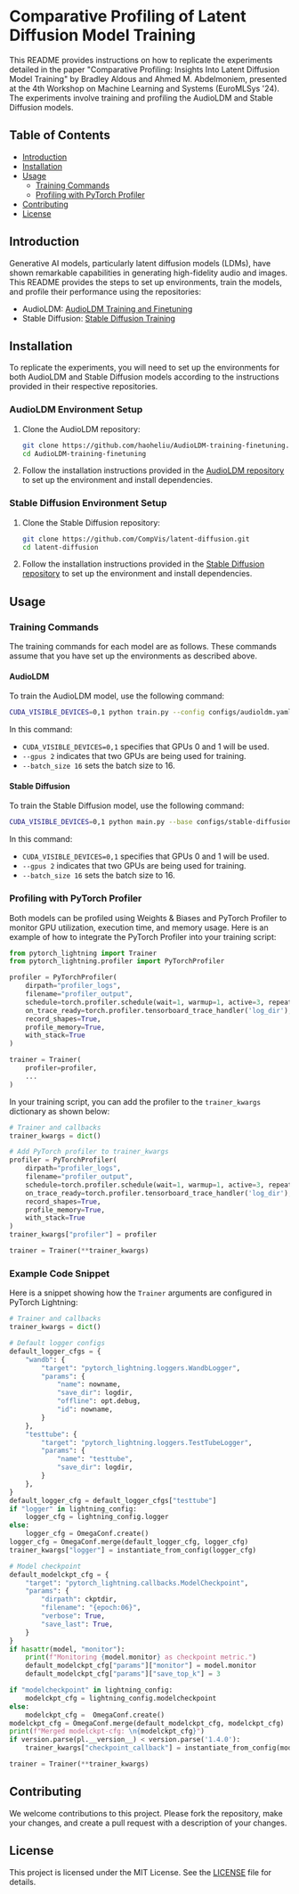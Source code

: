 # Comparative Profiling of Latent Diffusion Model Training

This README provides instructions on how to replicate the experiments detailed in the paper "Comparative Profiling: Insights Into Latent Diffusion Model Training" by Bradley Aldous and Ahmed M. Abdelmoniem, presented at the 4th Workshop on Machine Learning and Systems (EuroMLSys '24). The experiments involve training and profiling the AudioLDM and Stable Diffusion models.

## Table of Contents

- [Introduction](#introduction)
- [Installation](#installation)
- [Usage](#usage)
  - [Training Commands](#training-commands)
  - [Profiling with PyTorch Profiler](#profiling-with-pytorch-profiler)
- [Contributing](#contributing)
- [License](#license)

## Introduction

Generative AI models, particularly latent diffusion models (LDMs), have shown remarkable capabilities in generating high-fidelity audio and images. This README provides the steps to set up environments, train the models, and profile their performance using the repositories:

- AudioLDM: [AudioLDM Training and Finetuning](https://github.com/haoheliu/AudioLDM-training-finetuning/tree/main)
- Stable Diffusion: [Stable Diffusion Training](https://github.com/CompVis/latent-diffusion/tree/main)

## Installation

To replicate the experiments, you will need to set up the environments for both AudioLDM and Stable Diffusion models according to the instructions provided in their respective repositories.

### AudioLDM Environment Setup

1. Clone the AudioLDM repository:
    ```bash
    git clone https://github.com/haoheliu/AudioLDM-training-finetuning.git
    cd AudioLDM-training-finetuning
    ```

2. Follow the installation instructions provided in the [AudioLDM repository](https://github.com/haoheliu/AudioLDM-training-finetuning/tree/main) to set up the environment and install dependencies.

### Stable Diffusion Environment Setup

1. Clone the Stable Diffusion repository:
    ```bash
    git clone https://github.com/CompVis/latent-diffusion.git
    cd latent-diffusion
    ```

2. Follow the installation instructions provided in the [Stable Diffusion repository](https://github.com/CompVis/latent-diffusion/tree/main) to set up the environment and install dependencies.

## Usage

### Training Commands

The training commands for each model are as follows. These commands assume that you have set up the environments as described above.

#### AudioLDM

To train the AudioLDM model, use the following command:

```bash
CUDA_VISIBLE_DEVICES=0,1 python train.py --config configs/audioldm.yaml --gpus 2 --batch_size 16
```

In this command:
- `CUDA_VISIBLE_DEVICES=0,1` specifies that GPUs 0 and 1 will be used.
- `--gpus 2` indicates that two GPUs are being used for training.
- `--batch_size 16` sets the batch size to 16.

#### Stable Diffusion

To train the Stable Diffusion model, use the following command:

```bash
CUDA_VISIBLE_DEVICES=0,1 python main.py --base configs/stable-diffusion.yaml --gpus 2 --batch_size 16
```

In this command:
- `CUDA_VISIBLE_DEVICES=0,1` specifies that GPUs 0 and 1 will be used.
- `--gpus 2` indicates that two GPUs are being used for training.
- `--batch_size 16` sets the batch size to 16.

### Profiling with PyTorch Profiler

Both models can be profiled using Weights & Biases and PyTorch Profiler to monitor GPU utilization, execution time, and memory usage. Here is an example of how to integrate the PyTorch Profiler into your training script:

```python
from pytorch_lightning import Trainer
from pytorch_lightning.profiler import PyTorchProfiler

profiler = PyTorchProfiler(
    dirpath="profiler_logs",
    filename="profiler_output",
    schedule=torch.profiler.schedule(wait=1, warmup=1, active=3, repeat=2),
    on_trace_ready=torch.profiler.tensorboard_trace_handler('log_dir'),
    record_shapes=True,
    profile_memory=True,
    with_stack=True
)

trainer = Trainer(
    profiler=profiler,
    ...
)
```

In your training script, you can add the profiler to the `trainer_kwargs` dictionary as shown below:

```python
# Trainer and callbacks
trainer_kwargs = dict()

# Add PyTorch profiler to trainer_kwargs
profiler = PyTorchProfiler(
    dirpath="profiler_logs",
    filename="profiler_output",
    schedule=torch.profiler.schedule(wait=1, warmup=1, active=3, repeat=2),
    on_trace_ready=torch.profiler.tensorboard_trace_handler('log_dir'),
    record_shapes=True,
    profile_memory=True,
    with_stack=True
)
trainer_kwargs["profiler"] = profiler

trainer = Trainer(**trainer_kwargs)
```

### Example Code Snippet

Here is a snippet showing how the `Trainer` arguments are configured in PyTorch Lightning:

```python
# Trainer and callbacks
trainer_kwargs = dict()

# Default logger configs
default_logger_cfgs = {
    "wandb": {
        "target": "pytorch_lightning.loggers.WandbLogger",
        "params": {
            "name": nowname,
            "save_dir": logdir,
            "offline": opt.debug,
            "id": nowname,
        }
    },
    "testtube": {
        "target": "pytorch_lightning.loggers.TestTubeLogger",
        "params": {
            "name": "testtube",
            "save_dir": logdir,
        }
    },
}
default_logger_cfg = default_logger_cfgs["testtube"]
if "logger" in lightning_config:
    logger_cfg = lightning_config.logger
else:
    logger_cfg = OmegaConf.create()
logger_cfg = OmegaConf.merge(default_logger_cfg, logger_cfg)
trainer_kwargs["logger"] = instantiate_from_config(logger_cfg)

# Model checkpoint
default_modelckpt_cfg = {
    "target": "pytorch_lightning.callbacks.ModelCheckpoint",
    "params": {
        "dirpath": ckptdir,
        "filename": "{epoch:06}",
        "verbose": True,
        "save_last": True,
    }
}
if hasattr(model, "monitor"):
    print(f"Monitoring {model.monitor} as checkpoint metric.")
    default_modelckpt_cfg["params"]["monitor"] = model.monitor
    default_modelckpt_cfg["params"]["save_top_k"] = 3

if "modelcheckpoint" in lightning_config:
    modelckpt_cfg = lightning_config.modelcheckpoint
else:
    modelckpt_cfg =  OmegaConf.create()
modelckpt_cfg = OmegaConf.merge(default_modelckpt_cfg, modelckpt_cfg)
print(f"Merged modelckpt-cfg: \n{modelckpt_cfg}")
if version.parse(pl.__version__) < version.parse('1.4.0'):
    trainer_kwargs["checkpoint_callback"] = instantiate_from_config(modelckpt_cfg)

trainer = Trainer(**trainer_kwargs)
```

## Contributing

We welcome contributions to this project. Please fork the repository, make your changes, and create a pull request with a description of your changes.

## License

This project is licensed under the MIT License. See the [LICENSE](LICENSE) file for details.
